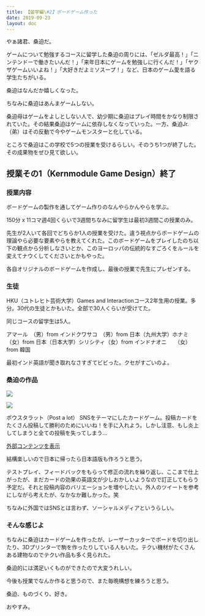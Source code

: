 ```yaml
---
title: 【留学編\#2】ボードゲーム作った
date: 2019-09-23
layout: doc
---
```


やぁ諸君、桑迫だ。

ゲームについて勉強するコースに留学した桑迫の周りには、「ゼルダ最高！」「ニンテンドーで働きたいんだ！」「来年日本にゲームを勉強しに行くんだ！」「ヤクザゲームいいよね！」「大好きだよミソスープ！」など、日本のゲーム愛を語る学生たちがいる。

桑迫はなんだか嬉しくなった。

ちなみに桑迫はあんまゲームしない。

桑迫母はゲームをよしとしない人で、幼少期に桑迫はプレイ時間をかなり制限されていた。その結果桑迫はゲームに依存しなくなっていった。一方、桑迫Jr.（弟）はその反動で今やゲームモンスターと化している。

ところで桑迫はこの学校で5つの授業を受けるらしい。そのうち1つが終了した。その成果物をぜひ見て欲しい。

## 授業その1（Kernmodule Game Design）終了

### 授業内容

ボードゲームの製作を通してゲーム作りのなんやらかんやらを学ぶ。

150分 x 11コマ週4回くらいで3週間ちなみに留学生は最初3週間この授業のみ。

先生が2人いて各回でどちらか1人の授業を受けた。違う視点からボードゲームの理論やら必要な要素やらを教えてくれた。このボードゲームをプレイしたのち以下の観点から分析しなさいとか、このヨーロッパの伝統的なすごろくをルールを変えてナウくしてくださいとかもやった。

各自オリジナルのボードゲームを作成し、最後の授業で先生にプレゼンする。

### 生徒

HKU（ユトレヒト芸術大学）Games and Interactionコース2年生用の授業。多分。30代の生徒とかもいた。全部で30人くらいが受けてた。

同じコースの留学生は5人。

アマール　（男）from インドクワサコ　（男）from 日本（九州大学）ホナミ　　（女）from 日本（日本大学）シリシティ（女）from インドナオニ　　（女）from 韓国

最初インド英語が聞き取れなさすぎてビビった。クセがすごいのよ。

### 桑迫の作品

![](https://chankuwa.com/wp-content/uploads/2019/09/box1-1024x768.jpg)

![](https://chankuwa.com/wp-content/uploads/2019/09/postalot1-1024x768.jpg)

ポウスタラット（Post a lot）
SNSをテーマにしたカードゲーム。投稿カードをたくさん投稿して勝利のためにいいね！を手に入れよう。しかし注意、もし炎上してしまうと全ての投稿を失ってしまう...

[外部コンテンツを表示](https://www.youtube.com/embed/RFCZtSS9VfA)

結構楽しいので日本に帰ったら日本語版も作ろうと思う。

テストプレイ、フィードバックをもらって修正の流れを繰り返し、ここまで仕上がったが、まだカードの効果の英語文が少しおかしいようなので訂正してもらう予定だ。それと投稿内容のバリエーションを増やしたい。外人のツイートを参考にしながら考えたが、なかなか難しかった。笑

ちなみに外国ではSNSとは言わず、ソーシャルメディアというらしい。

### そんな感じよ

ちなみに桑迫はカードゲームを作ったが、レーザーカッターでボードを切り出したり、3Dプリンターで駒を作ったりしている人もいた。テクい機材がたくさんある建物なのでテクい作品も多く見られた。

桑迫的には満足いくものができたので大変うれしい。

今後も授業でなんか作ると思うので、また毎晩構想を練ろうと思う。

桑迫、ものづくり、好き。

おやすみ。